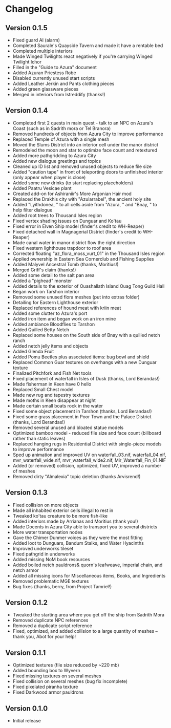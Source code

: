 # Changelog
## Version 0.1.5
- Fixed guard AI (alarm)
- Completed Saurale's Quayside Tavern and made it have a rentable bed
- Completed multiple interiors
- Made Winged Twilights react negatively if you're carrying Winged Twilight Ichor
- Filled in the "Guide to Azura" document
- Added Azuran Priestess Robe
- Disabled currently unused start scripts
- Added Leather Jerkin and Pants clothing pieces
- Added green glassware pieces
- Merged in interiors from Istreddify (thanks!)
## Version 0.1.4
- Completed first 2 quests in main quest - talk to an NPC on Azura's Coast (such as in Sadrith mora or Tel Branora)
- Removed hundreds of objects from Azura City to improve performance
- Replaced Temple of Azura with a single mesh
- Moved the Slums District into an interior cell under the manor district
- Remodeled the moon and star to optimize face count and retextured
- Added more pathgridding to Azura City
- Added new dialogue greetings and topics
- Cleaned up ID list and removed unused objects to reduce file size
- Added "caution tape" in front of teleporting doors to unfinished interior (only appear when player is close)
- Added some new drinks (to start replacing placeholders)
- Added Paatru Vesicae plant
- Created add-on for Ashiraniir's More Argonian Hair mod
- Replaced the Drakhis city with "Azularrabel", the ancient holy site
- Added "Lyithdonea, " to all cells aside from "Azura, " and "Bnay, " to help filter dialogue
- Added root trees to Thousand Isles region
- Fixed vertex shading issues on Dunguar and Ko'tau
- Fixed error in Elven Ship model (finder's credit to WH-Reaper)
- Fixed detached wall in Magnagerial District (finder's credit to WH-Reaper)
- Made canal water in manor district flow the right direction
- Fixed western lighthouse trapdoor to roof area
- Corrected floating "az_flora_moss_vurt_01" in the Thousand Isles region
- Applied ownership in Eastern Sea Cornerclub and Fishing Supplies
- Added Malyvel Ancestral Tomb (thanks, Moritius!)
- Merged Griff's claim (thanks!)
- Added some detail to the salt pan area
- Added a "pighead" monster
- Added details to the exterior of Ouashallath Island Ouag Tong Guild Hall
- Began work on Tarshon interior
- Removed some unused flora meshes (put into extras folder)
- Detailing for Eastern Lighthouse exterior
- Replaced references of hound meat with kriin meat
- Added some clutter to Azura's port
- Added iron item and began work on an iron mine
- Added ambiance Bloodflies to Tarshon
- Added Quilled Betty Netch
- Replaced some houses on the South side of Bnay with a quilled netch ranch
- Added netch jelly items and objects
- Added Glenda Fruit
- Added Pomu Beetles plus associated items: bug bowl and shield
- Replaced Common Guar textures on overhangs with a new Dunguar texture
- Finalized Pitchfork and Fish Net tools
- Fixed placement of waterfall in Isles of Dusk (thanks, Lord Berandas!)
- Made fisherman in Keen have 0 hello
- Replaced Small Chest model
- Made new rug and tapestry textures
- Made moths in Keen disappear at night
- Made certain small boats rock in the water
- Fixed some object placement in Tarshon (thanks, Lord Berandas!)
- Fixed some grass placement in Poor Town and the Palace District (thanks, Lord Berandas!)
- Removed several unused and bloated statue models
- Optimized bamboo model - reduced file size and face count (billboard rather than static leaves)
- Replaced hanging rugs in Residential District with single-piece models to improve performance
- Sped up animation and improved UV on waterfall_03.nif, waterfall_04.nif, mvr_waterfall_wide.nif, mvr_waterfall_wide2.nif, Mir_Waterfall_Fin_01.NIF
- Added (or removed) collision, optimized, fixed UV, improved a number of meshes
- Removed dirty "Almalexia" topic deletion (thanks Arvisrend!)
## Version 0.1.3
- Fixed collision on more objects
- Made all inhabited exterior cells illegal to rest in
- Tweaked ko'tau creature to be more fish-like
- Added interiors made by Arrianas and Moritius (thank you!)
- Made Docents in Azura City able to transport you to several districts
- More water transportation nodes
- Gave the Chimer Dunmer voices as they were the most fitting
- Added loot to Dunguars, Bandum Stalks, and Water Hyacinths
- Improved underworks tileset
- Fixed pathgrid in underworks
- Added missing NoM book resources
- Added boiled netch pauldrons& quorn's leafweave, imperial chain, and netch armor
- Added all missing icons for Miscellaneous items, Books, and Ingredients
- Removed problematic MGE textures
- Bug fixes (thanks, berry, from Project Tamriel!)
## Version 0.1.2
- Tweaked the starting area where you get off the ship from Sadrith Mora
- Removed duplicate NPC references
- Removed a duplicate script reference
- Fixed, optimized, and added collision to a large quantity of meshes – thank you, Abot for your help!
## Version 0.1.1
- Optimized textures (file size reduced by ~220 mb)
- Added bounding box to Wyvern
- Fixed missing textures on several meshes
- Fixed collision on several meshes (bug fix incomplete)
- Fixed pixelated piranha texture
- Fixed Darkwood armor pauldrons
## Version 0.1.0
- Initial release
